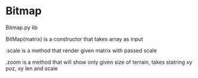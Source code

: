 # Bitmap
Bitmap.py lib

BitMap(matrix) is a constructor that takes array as input

.scale is a method that render given matrix with passed scale

.zoom is a method that will show only given size of terrain, takes statring xy poz, xy len and scale
